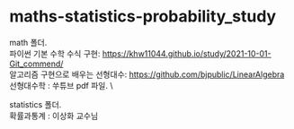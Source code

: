 # maths-statistics-probability_study
math 폴더. \
파이썬 기본 수학 수식 구현: https://khw11044.github.io/study/2021-10-01-Git_commend/ \
알고리즘 구현으로 배우는 선형대수: https://github.com/bjpublic/LinearAlgebra \
선형대수학 : 쑤튜브 pdf 파일. \

statistics 폴더. \
확률과통계 : 이상화 교수님

